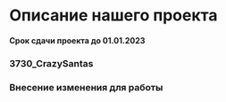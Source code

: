 # Описание нашего проекта
#### Срок сдачи проекта до 01.01.2023
### 3730_CrazySantas
### Внесение изменения для работы
